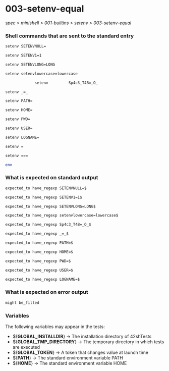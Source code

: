 # 003-setenv-equal

*spec > minishell > 001-builtins > setenv > 003-setenv-equal*

### Shell commands that are sent to the standard entry

```bash
setenv SETENVNULL=

setenv SETENV1=1

setenv SETENVLONG=LONG

setenv setenvlowercase=lowercase

	   		 setenv 		Sp4c3_T4B=_O_		 		 

setenv _=_

setenv PATH=

setenv HOME=

setenv PWD=

setenv USER=

setenv LOGNAME=

setenv =

setenv ===

env
```

### What is expected on standard output

```bash
expected_to have_regexp SETENVNULL=$

expected_to have_regexp SETENV1=1$

expected_to have_regexp SETENVLONG=LONG$

expected_to have_regexp setenvlowercase=lowercase$

expected_to have_regexp Sp4c3_T4B=_O_$

expected_to have_regexp _=_$

expected_to have_regexp PATH=$

expected_to have_regexp HOME=$

expected_to have_regexp PWD=$

expected_to have_regexp USER=$

expected_to have_regexp LOGNAME=$

```

### What is expected on error output

```bash
might be_filled
```

### Variables

The following variables may appear in the tests:

* ${**GLOBAL_INSTALLDIR**} -> The installation directory of 42shTests
* ${**GLOBAL_TMP_DIRECTORY**} -> The temporary directory in which tests are executed
* ${**GLOBAL_TOKEN**} -> A token that changes value at launch time
* ${**PATH**} -> The standard environment variable PATH
* ${**HOME**} -> The standard environment variable HOME
